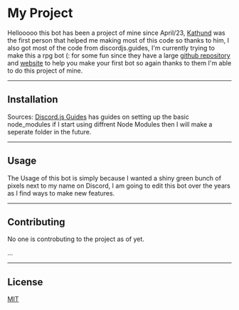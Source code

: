 <h1>My Project</h1>
<p>Hellooooo this bot has been a project of mine since April/23, <a href="https://github.com/Kathund">Kathund</a> was the first person that helped me making most of this code so thanks to him, I also got most of the code from discordjs.guides, I'm currently trying to make this a rpg bot (: for some fun
since they have a large <a href="https://github.com/discordjs/guide/tree/main/code-samples">github repository</a> and <a href="https://discordjs.guide/">website</a> to help you make your first bot so again thanks to them I'm able to do this project of mine.</p>
<hr>
<h2>Installation</h2>
<p>Sources: <a href="https://discordjs.guide/preparations/">Discord.js Guides</a> has guides on setting up the basic node_modules if I start using diffrent Node Modules then I will make a seperate folder in the future.</p>
<hr>
<h2>Usage</h2>
<p>The Usage of this bot is simply because I wanted a shiny green bunch of pixels next to my name on Discord, I am going to edit this bot over the years as I find ways to make new features.</p>
<hr>
<h2>Contributing</h2>
<p>No one is controbuting to the project as of yet.</p>
...
<hr>
<h2>License</h2>
<p><a href="https://github.com/SugnaXD/DBot/blob/main/LICENSE">MIT</a></p>